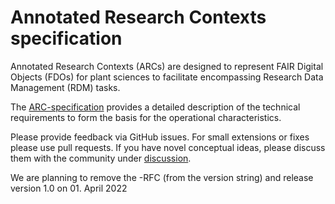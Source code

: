 # Annotated Research Contexts specification

Annotated Research Contexts (ARCs) are designed to represent FAIR Digital Objects (FDOs) for plant sciences to facilitate encompassing Research Data Management (RDM) tasks.

The [ARC-specification](https://github.com/nfdi4plants/ARC-specfication/blob/main/ARC%20specification.md) provides a detailed description of the technical requirements to form the basis for the operational characteristics.

Please provide feedback via GitHub issues. For small extensions or fixes please use pull requests.
If you have novel conceptual ideas, please discuss them with the community under [discussion](https://github.com/nfdi4plants/ARC-specfication/discussions).

We are planning to remove the -RFC (from the version string) and release version 1.0 on 01. April 2022
